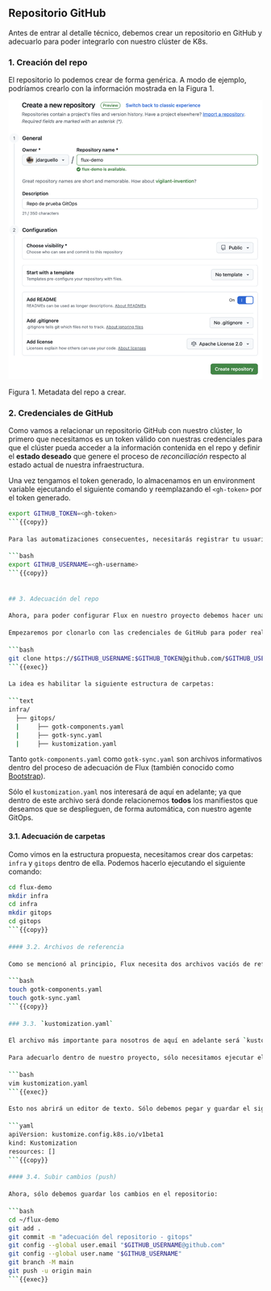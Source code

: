 ## Repositorio GitHub

Antes de entrar al detalle técnico, debemos crear un repositorio en GitHub y adecuarlo para poder integrarlo con nuestro clúster de K8s.

### 1. Creación del repo

El repositorio lo podemos crear de forma genérica. A modo de ejemplo, podríamos crearlo con la información mostrada en la Figura 1.

![](./images/repo.png)

Figura 1. Metadata del repo a crear.

### 2. Credenciales de GitHub

Como vamos a relacionar un repositorio GitHub con nuestro clúster, lo primero que necesitamos es un token válido con nuestras credenciales para que el clúster pueda acceder a la información contenida en el repo y definir el __estado deseado__ que genere el proceso de _reconciliación_ respecto al estado actual de nuestra infraestructura.

Una vez tengamos el token generado, lo almacenamos en un environment variable ejecutando el siguiente comando y reemplazando el `<gh-token>` por el token generado.

```bash
export GITHUB_TOKEN=<gh-token>
```{{copy}}

Para las automatizaciones consecuentes, necesitarás registrar tu usuario de GitHub de la siguiente forma:

```bash
export GITHUB_USERNAME=<gh-username>
```{{copy}}


## 3. Adecuación del repo

Ahora, para poder configurar Flux en nuestro proyecto debemos hacer una breve adecuación. 

Empezaremos por clonarlo con las credenciales de GitHub para poder realizar algunos cambios en el repo.

```bash
git clone https://$GITHUB_USERNAME:$GITHUB_TOKEN@github.com/$GITHUB_USERNAME/flux-demo
```{{exec}}

La idea es habilitar la siguiente estructura de carpetas:

```text
infra/
  ├── gitops/
  |     ├── gotk-components.yaml
  |     ├── gotk-sync.yaml
  |     ├── kustomization.yaml
```

Tanto `gotk-components.yaml` como `gotk-sync.yaml` son archivos informativos dentro del proceso de adecuación de Flux (también conocido como [Bootstrap](https://fluxcd.io/flux/installation/bootstrap/)). 

Sólo el `kustomization.yaml` nos interesará de aquí en adelante; ya que dentro de este archivo será donde relacionemos __todos__ los manifiestos que deseamos que se desplieguen, de forma automática, con nuestro agente GitOps.

#### 3.1. Adecuación de carpetas

Como vimos en la estructura propuesta, necesitamos crear dos carpetas: `infra` y `gitops` dentro de ella. Podemos hacerlo ejecutando el siguiente comando:

```bash
cd flux-demo
mkdir infra
cd infra
mkdir gitops
cd gitops
```{{copy}}

#### 3.2. Archivos de referencia

Como se mencionó al principio, Flux necesita dos archivos vaciós de referencia para configurar nuestro repo. Simplemente necesitamos ejecutar los siguientes comandos:

```bash
touch gotk-components.yaml
touch gotk-sync.yaml
```{{copy}}

### 3.3. `kustomization.yaml`

El archivo más importante para nosotros de aquí en adelante será `kustomization.yaml`. En este archivo, relacionaremos todos los manifiestos de la infraestructura que deseamos desplegar con GitOps. En un principio, será una lista vacía, pero veremos más adelante cómo configurarlo con Flux de manera declarativa.

Para adecuarlo dentro de nuestro proyecto, sólo necesitamos ejecutar el siguiente comando:

```bash
vim kustomization.yaml
```{{exec}}

Esto nos abrirá un editor de texto. Sólo debemos pegar y guardar el siguiente contenido:

```yaml
apiVersion: kustomize.config.k8s.io/v1beta1
kind: Kustomization
resources: []
```{{copy}}

#### 3.4. Subir cambios (push)

Ahora, sólo debemos guardar los cambios en el repositorio:

```bash
cd ~/flux-demo
git add .
git commit -m "adecuación del repositorio - gitops"
git config --global user.email "$GITHUB_USERNAME@github.com"
git config --global user.name "$GITHUB_USERNAME"
git branch -M main
git push -u origin main
```{{exec}}
